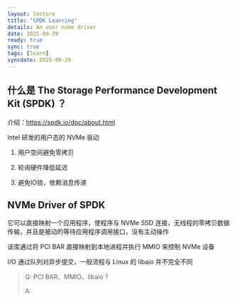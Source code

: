 ```yaml
---
layout: lecture
title: "SPDK Leanring"
details: An user nvme driver
date: 2025-09-29
ready: true
sync: true
tags: [learn]
syncdate: 2025-09-29
---
```


## 什么是 The Storage Performance Development Kit (SPDK) ？

介绍：<https://spdk.io/doc/about.html> 

Intel 研发的用户态的 NVMe 驱动

1. 用户空间避免零拷贝

2. 轮询硬件降低延迟

3. 避免IO锁，依赖消息传递

## NVMe Driver of SPDK

它可以直接映射一个应用程序，使程序与 NVMe SSD 连接，无线程的零拷贝数据传输，并且是被动的等待应用程序调用接口，没有主动操作

该库通过将 PCI BAR 直接映射到本地进程并执行 MMIO 来控制 NVMe 设备

I/O 通过队列对异步提交，一般流程与 Linux 的 libaio 并不完全不同

> Q: PCI BAR、MMIO、libaio ?
>
> A: 

